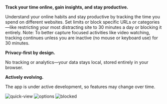 **Track your time online, gain insights, and stay productive.**

Understand your online habits and stay productive by tracking the time you spend on different websites. Set limits or block specific URLs or categories—like restricting your most distracting site to 30 minutes a day or blocking it entirely.
Note: To better capture focused activities like video watching, tracking continues unless you are inactive (no mouse or keyboard use) for 30 minutes.

**Privacy-first by design.**

No tracking or analytics—your data stays local, stored entirely in your browser.

**Actively evolving.**

The app is under active development, so features may change over time.

![quick-view](https://github.com/user-attachments/assets/fcbcf28b-cbd0-4040-aaa7-5355bdc4d8c4)
![options](https://github.com/user-attachments/assets/ff0304a9-9230-414f-85ee-8e80211e2010)
![blocked](https://github.com/user-attachments/assets/f12dcbac-24de-4736-9395-9f3fd1db4510)
